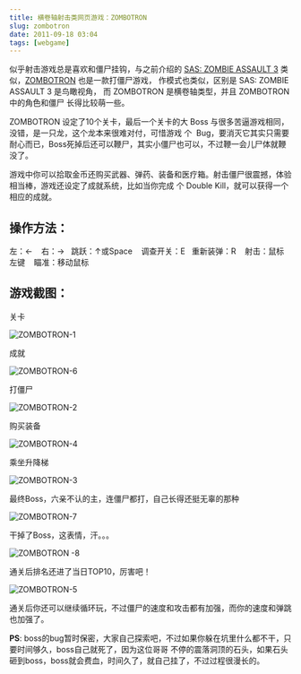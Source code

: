 ```yaml
---
title: 横卷轴射击类网页游戏：ZOMBOTRON
slug: zombotron
date: 2011-09-18 03:04
tags: [webgame]
---
```


似乎射击游戏总是喜欢和僵尸挂钩，与之前介绍的 [SAS: ZOMBIE ASSAULT 3][1] 类似，[ZOMBOTRON][2] 也是一款打僵尸游戏，
作模式也类似，区别是 SAS: ZOMBIE ASSAULT 3 是鸟瞰视角， 而 ZOMBOTRON 是横卷轴类型，并且 ZOMBOTRON 中的角色和僵尸
长得比较萌一些。

ZOMBOTRON 设定了10个关卡，最后一个关卡的大 Boss 与很多苦逼游戏相同，没错，是一只龙，这个龙本来很难对付，可惜游戏
个  Bug，要消灭它其实只需要耐心而已，Boss死掉后还可以鞭尸，其实小僵尸也可以，不过鞭一会儿尸体就鞭没了。

游戏中你可以拾取金币还购买武器、弹药、装备和医疗箱。射击僵尸很震撼，体验相当棒，游戏还设定了成就系统，比如当你完成
个 Double Kill，就可以获得一个相应的成就。

操作方法：
-----------

左：←    右：→   跳跃：↑或Space    调查开关：E   重新装弹：R    射击：鼠标左键    瞄准：移动鼠标

游戏截图：
----------

关卡

![ZOMBOTRON-1](http://pic.yupoo.com/greatghoul_v/Bnoc1qfN/jTy0D.png)

成就

![ZOMBOTRON-6](http://pic.yupoo.com/greatghoul_v/Bnoe56Za/HdzRJ.png)

打僵尸

![ZOMBOTRON-2](http://pic.yupoo.com/greatghoul_v/BnocvJ3C/Nt8z.png)

购买装备

![ZOMBOTRON-4](http://pic.yupoo.com/greatghoul_v/BnodsHXo/ZxQfR.png)

乘坐升降梯

![ZOMBOTRON-3](http://pic.yupoo.com/greatghoul_v/BnocZznn/KYep1.png)

最终Boss，六亲不认的主，连僵尸都打，自己长得还挺无辜的那种

![ZOMBOTRON-7](http://pic.yupoo.com/greatghoul_v/BnojZNzf/D0F2M.png)

干掉了Boss，这表情，汗。。。

![ZOMBOTRON -8](http://pic.yupoo.com/greatghoul_v/BnojCsmo/dntF.png)

通关后排名还进了当日TOP10，厉害吧！

![ZOMBOTRON-5](http://pic.yupoo.com/greatghoul_v/BnodIAn8/POm4V.png)

通关后你还可以继续循环玩，不过僵尸的速度和攻击都有加强，而你的速度和弹跳也加强了。

**PS**: boss的bug暂时保密，大家自己探索吧，不过如果你躲在坑里什么都不干，只要时间够久，boss自己就死了，因为这位哥哥
不停的震落洞顶的石头，如果石头砸到boss，boss就会费血，时间久了，就自己挂了，不过过程很漫长的。


[1]: http://www.g2w.me/2011/09/sas-zombie-assault-3/
[2]: http://www.g2w.me/2011/09/zombotron/

